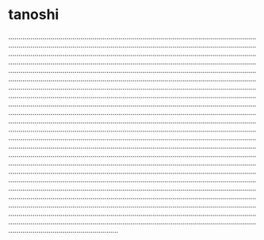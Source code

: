 # tanoshi
...........................................................................................................................................................................................................................................................................................................................................................................................................................................................................................................................................................................................................................................................................................................................................................................................................................................................................................................................................................................................................................................................................................................................................................................................................................................................................................................................................................................................................................................................................................................................................................................................................................................................................................................................................................................................................................................................................................................................................................................................................................................................................................................................................................................................................................................................................................................................................................................................................................................................................................................................................................................................................................................................................................................................................................................................................................................................................................................................................................................................................................